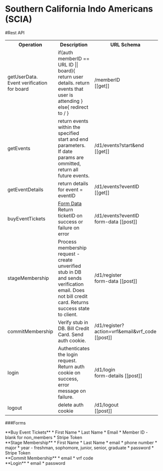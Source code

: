 Southern California Indo Americans (SCIA)
====

#Rest API

<table>
  <tr>
    <th width="30%">Operation</th>
    <th width="40%">Description</th>
    <th width="30%">URL Schema</th>
  </tr>
  <tr>
    <td>
      getUserData.<br/>
      Event verification for board
    </td>
    <td>
      if(auth memberID == URL ID || board){
        return user details.
        return events that user is attending
      }
      else{
        redirect to /
      }
    </td>
    <td>
      /memberID <br/>
      [[get]]
    </td>
  </tr>
  <tr>
    <td>
      getEvents
    </td>
    <td>
      return events within the specified start and end parameters. If date params are ommitted, return all future events.
    </td>
    <td>
      /d1/events?start&end<br/>
      [[get]]
    </td>
  </tr>
  <tr>
    <td>
      getEventDetails
    </td>
    <td>
      return details for event = eventID
    </td>
    <td>
      /d1/events?eventID<br/>
      [[get]]
    </td>
  </tr>
  <tr>
    <td>
      buyEventTickets
    </td>
    <td>
      <a href="#buyEventTicketsForm">Form Data</a><br/>
      Return ticketID on success or failure on error
    </td>
    <td>
      /d1/events?eventID<br/>
      form-data [[post]]
    </td>
  </tr>
  <tr>
    <td>
      stageMembership
    </td>
    <td>
      Process membership request - create unverified stub in DB and sends verification email.
      Does not bill credit card. Returns success state to client.
    </td>
    <td>
      /d1/register <br/>
      form-data [[post]]
    </td>
  </tr>
  <tr>
    <td>
      commitMembership
    </td>
    <td>
      Verify stub in DB. Bill Credit Card. Send auth cookie.
    </td>
    <td>
      /d1/register?action=vrf&email&vrf_code<br/>
      [[post]]
    </td>
  </tr>
  <tr>
    <td>
      login
    </td>
    <td>
      Authenticates the login request.
      Return auth cookie on success, error message on failure.
    </td>
    <td>
      /d1/login <br/>
      form-details [[post]]
    </td>
  </tr>
  <tr>
    <td>
      logout
    </td>
    <td>
      delete auth cookie
    </td>
    <td>
      /d1/logout <br/>
      [[post]]
    </td>
  </tr>
</table>

###Forms
<div id="buyEventTicketsForm"></div>
**Buy Event Tickets**
* First Name
* Last Name
* Email
* Member ID - blank for non_members
* Stripe Token

<div id="stageMembershipForm"></div>
**Stage Membership**
* First Name
* Last Name
* email
* phone number
* major
* year - freshman, sophomore, junior, senior, graduate
* password
* Stripe Token

<div id="commitMembershipForm"></div>
**Commit Membership**
* email
* vrf code

<div id="loginForm"></div>
**Login**
* email
* password
